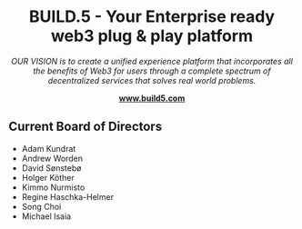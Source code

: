 <h1 align="center">BUILD.5 - Your Enterprise ready web3 plug & play platform</h1>

<p align="center">
  <em>OUR VISION is to create a unified experience platform that incorporates all the benefits of Web3 for users through a complete spectrum of decentralized services that solves real world problems.</em>
  <br>
</p>
<p align="center">
  <a href="https://www.soonaverse.com"><strong>www.build5.com</strong></a>
  <br>
</p>


## Current Board of Directors
- Adam Kundrat
- Andrew Worden
- David Sønstebø
- Holger Köther
- Kimmo Nurmisto
- Regine Haschka-Helmer
- Song Choi
- Michael Isaia 
